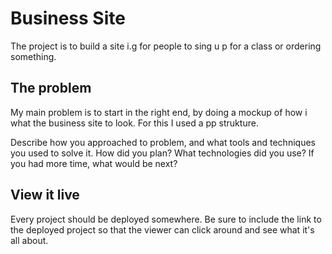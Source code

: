 # Business Site

The project is to build a site i.g for people to sing u p for a class or ordering something. 

## The problem

My main problem is to start in the right end, by doing a mockup of how i what the business site to look. For this I used a pp strukture.



Describe how you approached to problem, and what tools and techniques you used to solve it. How did you plan? What technologies did you use? If you had more time, what would be next?

## View it live
Every project should be deployed somewhere. Be sure to include the link to the deployed project so that the viewer can click around and see what it's all about.
